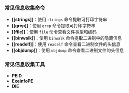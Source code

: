 ### 常见信息收集命令

- **[[strings]]**：使用 `strings` 命令提取可打印字符串
- **[[grep]]**：使用 `grep` 命令提取可打印字符串
- **[[file]]**：使用 `file` 命令查看文件类型和编码
- **[[binwalk]]**：使用 `binwalk` 命令提取二进制中的隐藏信息
- **[[readelf]]**：使用 `readelf` 命令查看二进制文件的头信息
- **[[objdump]]**：使用 `objdump` 命令查看二进制文件的头信息
### 常见信息收集工具

- **PEiD**
- **ExeinfoPE**
- **DIE**